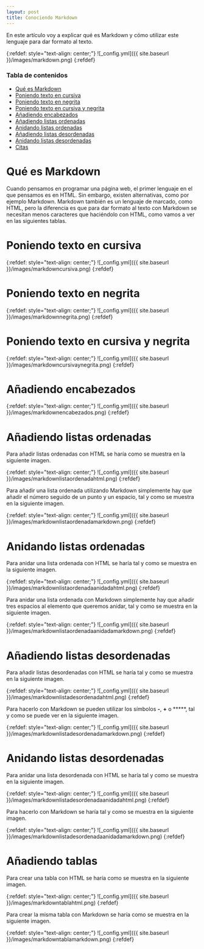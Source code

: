 ```yaml
---
layout: post
title: Conociendo Markdown
---
```


En este artículo voy a explicar qué es Markdown y cómo utilizar este lenguaje para dar formato al texto.

{:refdef: style="text-align: center;"}
![_config.yml]({{ site.baseurl }}/images/markdown.png)
{:refdef}

### Tabla de contenidos
- [Qué es Markdown](#qué-es-markdown)
- [Poniendo texto en cursiva](#poniendo-texto-en-cursiva)
- [Poniendo texto en negrita](#poniendo-texto-en-negrita)
- [Poniendo texto en cursiva y negrita](#poniendo-texto-en-cursiva-y-negrita)
- [Añadiendo encabezados](#añadiendo-encabezados)
- [Añadiendo listas ordenadas](#añadiendo-listas-ordenadas)
- [Anidando listas ordenadas](#anidando-listas-ordenadas)
- [Añadiendo listas desordenadas](#añadiendo-listas-desordenadas)
- [Anidando listas desordenadas](#anidando-listas-desordenadas)
- [Citas](#citas)

# Qué es Markdown
Cuando pensamos en programar una página web, el primer lenguaje en el que pensamos es en HTML. Sin embargo, existen alternativas, como por ejemplo Markdown. Markdown también es un lenguaje de marcado, como HTML, pero la diferencia es que para dar formato al texto con Markdown se necesitan menos caracteres que haciéndolo con HTML, como vamos a ver en las siguientes tablas.

# Poniendo texto en cursiva
{:refdef: style="text-align: center;"}
![_config.yml]({{ site.baseurl }}/images/markdowncursiva.png)
{:refdef}

# Poniendo texto en negrita
{:refdef: style="text-align: center;"}
![_config.yml]({{ site.baseurl }}/images/markdownnegrita.png)
{:refdef}

# Poniendo texto en cursiva y negrita
{:refdef: style="text-align: center;"}
![_config.yml]({{ site.baseurl }}/images/markdowncursivaynegrita.png)
{:refdef}

# Añadiendo encabezados
{:refdef: style="text-align: center;"}
![_config.yml]({{ site.baseurl }}/images/markdownencabezados.png)
{:refdef}

# Añadiendo listas ordenadas
Para añadir listas ordenadas con HTML se haría como se muestra en la siguiente imagen.

{:refdef: style="text-align: center;"}
![_config.yml]({{ site.baseurl }}/images/markdownlistaordenadahtml.png)
{:refdef}

Para añadir una lista ordenada utilizando Markdown simplemente hay que añadir el número seguido de un punto y un espacio, tal y como se muestra en la siguiente imagen.

{:refdef: style="text-align: center;"}
![_config.yml]({{ site.baseurl }}/images/markdownlistaordenadamarkdown.png)
{:refdef}

# Anidando listas ordenadas
Para anidar una lista ordenada con HTML se haría tal y como se muestra en la siguiente imagen.

{:refdef: style="text-align: center;"}
![_config.yml]({{ site.baseurl }}/images/markdownlistaordenadaanidadahtml.png)
{:refdef}

Para anidar una lista ordenada con Markdown simplemente hay que añadir tres espacios al elemento que queremos anidar, tal y como se muestra en la siguiente imagen.

{:refdef: style="text-align: center;"}
![_config.yml]({{ site.baseurl }}/images/markdownlistaordenadaanidadamarkdown.png)
{:refdef}

# Añadiendo listas desordenadas
Para añadir listas desordenadas con HTML se haría tal y como se muestra en la siguiente imagen.

{:refdef: style="text-align: center;"}
![_config.yml]({{ site.baseurl }}/images/markdownlistadesordenadahtml.png)
{:refdef}

Para hacerlo con Markdown se pueden utilizar los símbolos **-**, **+** o *****, tal y como se puede ver en la siguiente imagen.

{:refdef: style="text-align: center;"}
![_config.yml]({{ site.baseurl }}/images/markdownlistadesordenadamarkdown.png)
{:refdef}

# Anidando listas desordenadas
Para anidar una lista desordenada con HTML se haría tal y como se muestra en la siguiente imagen.

{:refdef: style="text-align: center;"}
![_config.yml]({{ site.baseurl }}/images/markdownlistadesordenadaanidadahtml.png)
{:refdef}

Para hacerlo con Markdown se haría tal y como se muestra en la siguiente imagen.

{:refdef: style="text-align: center;"}
![_config.yml]({{ site.baseurl }}/images/markdownlistadesordenadaanidadamarkdown.png)
{:refdef}

# Añadiendo tablas
Para crear una tabla con HTML se haría como se muestra en la siguiente imagen.

{:refdef: style="text-align: center;"}
![_config.yml]({{ site.baseurl }}/images/markdowntablahtml.png)
{:refdef}

Para crear la misma tabla con Markdown se haría como se muestra en la siguiente imagen.

{:refdef: style="text-align: center;"}
![_config.yml]({{ site.baseurl }}/images/markdowntablamarkdown.png)
{:refdef}
